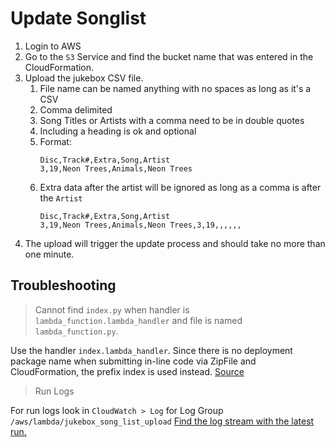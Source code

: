 Update Songlist
===============

1. Login to AWS
1. Go to the `S3` Service and find the bucket name that was entered in the CloudFormation.
1. Upload the jukebox CSV file.
    1. File name can be named anything with no spaces as long as it's a CSV
    1. Comma delimited
    1. Song Titles or Artists with a comma need to be in double quotes
    1. Including a heading is ok and optional
    1. Format: 
        ```
        Disc,Track#,Extra,Song,Artist
        3,19,Neon Trees,Animals,Neon Trees
        ```
    1. Extra data after the artist will be ignored as long as a comma is after the `Artist`
        ```
        Disc,Track#,Extra,Song,Artist
        3,19,Neon Trees,Animals,Neon Trees,3,19,,,,,,
        ```
1. The upload will trigger the update process and should take no more than one minute.

## Troubleshooting

> Cannot find `index.py` when handler is `lambda_function.lambda_handler` and file is named `lambda_function.py`.

Use the handler `index.lambda_handler`. Since there is no deployment package name when submitting in-line code via ZipFile and CloudFormation, the prefix index is used instead. [Source](https://stackoverflow.com/questions/47106571/bad-handler-when-deploying-lambda-function-via-cloudformation-zipfile)

> Run Logs

For run logs look in `CloudWatch > Log` for Log Group `/aws/lambda/jukebox_song_list_upload`
[Find the log stream with the latest run.](https://us-west-2.console.aws.amazon.com/cloudwatch/home?region=us-west-2#logStream:group=/aws/lambda/jukebox_song_list_upload)

